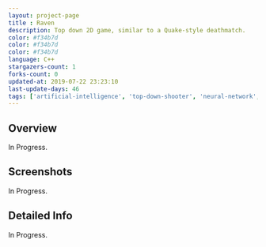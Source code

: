 ```yaml
---
layout: project-page
title : Raven
description: Top down 2D game, similar to a Quake-style deathmatch.
color: #f34b7d
color: #f34b7d
color: #f34b7d
language: C++
stargazers-count: 1
forks-count: 0
updated-at: 2019-07-22 23:23:10
last-update-days: 46
tags: ['artificial-intelligence', 'top-down-shooter', 'neural-network', 'fuzzilogic', 'goal-oriented-action-planning', 'steering-behaviors']
---
```

<!---
Gregoire Boiron <gregoire.boiron@gmail.com>
Copyright (c) 2018 Gregoire Boiron  All Rights Reserved.
--->

Overview
--------------------
In Progress.

Screenshots
--------------------
In Progress.

Detailed Info
--------------------
In Progress.
